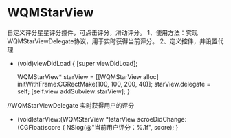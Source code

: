 # WQMStarView 
自定义评分星星评分控件，可点击评分，滑动评分。
1、使用方法：实现WQMStarViewDelegate协议，用于实时获得当前评分。
2、定义控件，并设置代理
- (void)viewDidLoad {
    [super viewDidLoad];
    
    WQMStarView* starView = [[WQMStarView alloc] initWithFrame:CGRectMake(100, 100, 200, 40)];
    starView.delegate = self;
    [self.view addSubview:starView];
}

//WQMStarViewDelegate 实时获得用户的评分
- (void)starView:(WQMStarView *)starView scroeDidChange:(CGFloat)score {
   NSlog(@"当前用户评分：%.1f", score);
}

